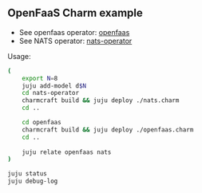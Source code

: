 ## OpenFaaS Charm example

* See openfaas operator: [openfaas](openfaas/)
* See NATS operator: [nats-operator](nats-operator/)

Usage:

```bash
(
    export N=8
    juju add-model d$N
    cd nats-operator
    charmcraft build && juju deploy ./nats.charm
    cd ..

    cd openfaas
    charmcraft build && juju deploy ./openfaas.charm 
    cd ..
    
    juju relate openfaas nats
)

juju status
juju debug-log
```
